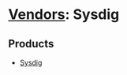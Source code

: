 # [Vendors](README.md): Sysdig

## Products

- [Sysdig](../products/55ec1d4a-6985-4f04-8de5-f9812871fda2.md)
